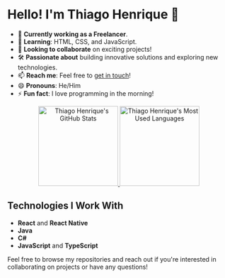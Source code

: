 # Hello! I'm Thiago Henrique 👋

- 🔭 **Currently working as a Freelancer**.
- 🌱 **Learning**: HTML, CSS, and JavaScript.
- 👯 **Looking to collaborate** on exciting projects!
- 🛠️ **Passionate about** building innovative solutions and exploring new technologies.
- 📫 **Reach me**: Feel free to [get in touch](https://www.linkedin.com/in/thiago-henrique-97b559216/)!
- 😄 **Pronouns**: He/Him
- ⚡ **Fun fact**: I love programming in the morning!

<div align="center">
  <a href="https://github.com/thiago1henrique">
    <img height="180em" src="https://github-readme-stats.vercel.app/api?username=thiago1henrique&show_icons=true&theme=dracula&include_all_commits=true&count_private=true" alt="Thiago Henrique's GitHub Stats"/>
    <img height="180em" src="https://github-readme-stats.vercel.app/api/top-langs/?username=thiago1henrique&layout=compact&langs_count=7&theme=dracula" alt="Thiago Henrique's Most Used Languages"/>
  </a>
</div>

## Technologies I Work With

- **React** and **React Native**
- **Java**
- **C#**
- **JavaScript** and **TypeScript**

Feel free to browse my repositories and reach out if you're interested in collaborating on projects or have any questions!
